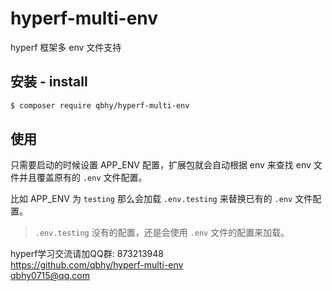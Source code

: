 # hyperf-multi-env
hyperf 框架多 env 文件支持

## 安装 - install
```bash
$ composer require qbhy/hyperf-multi-env
```

## 使用
只需要启动的时候设置 APP_ENV 配置，扩展包就会自动根据 env 来查找 env 文件并且覆盖原有的 `.env` 文件配置。

比如 APP_ENV 为 `testing` 那么会加载 `.env.testing` 来替换已有的 `.env` 文件配置。
> `.env.testing` 没有的配置，还是会使用 `.env` 文件的配置来加载。


hyperf学习交流请加QQ群: 873213948  
https://github.com/qbhy/hyperf-multi-env    
qbhy0715@qq.com  